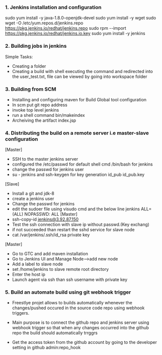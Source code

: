 ### 1. Jenkins installation and configuration
sudo yum install -y java-1.8.0-openjdk-devel
sudo yum install -y wget
sudo wget -O /etc/yum.repos.d/jenkins.repo https://pkg.jenkins.io/redhat/jenkins.repo
sudo rpm --import https://pkg.jenkins.io/redhat/jenkins.io.key
sudo yum install -y jenkins

### 2. Building jobs in jenkins

Simple Tasks: 
* Creating a folder 
* Creating a build with shell executing the command and redirected into the 
user_test.txt, file can be viewed by going into workspace folder

### 3. Building from SCM

* Installing and configuring maven for Build
	Global tool configuration
* In scm put git repo address
* invoke top level jenkins
* run a shell command bin/makeindex
* Archeiving the artifact index.jsp

### 4. Distributing the build on a remote server i.e master-slave configuration
[Master]
* SSH to the master jenkins server
* configured the /etc/passwd for default shell cmd /bin/bash for jenkins
* change the passwd for jenkins user 
* su - jenkins and ssh-keygen for key generation id_pub id_pub.key

[Slave]
* Install a git and jdk-8
* create a jenkins user
* Change the passwd for jenkins
* edit the sudoer file using visudo cmd and the below line
	jenkins ALL=(ALL)       NOPASSWD: ALL
[Master]
* ssh-copy-id jenkins@3.92.87.150
* Test the ssh connection with slave ip without passwd.(Key exchang)
* if not succeeded than restart the sshd service for slave node  
* cat /var/jenkins/.ssh/id_rsa private key

[Master]
* Go to GTC and add maven installation
* Go to Jenkins UI and Manage Node-->add new node 
* Add a label to slave node
* set /home/jenkins to slave remote root directory
* Enter the host ip 
* Launch agent via ssh than ssh username with private key



### 5. Build an automate build using git webhook trigger

* Freestlye projet allows to builds automatically whenever the changes/pushed occured in
the source code repo using webhook triggers.

* Main purpose is to connect the github repo and jenkins server using webhook
trigger so that when any changes occurred into the github repo 
the build should automatically trrggrs 

* Get the access token from the github account by going to the developer setting in github
  admin:repo_hook








